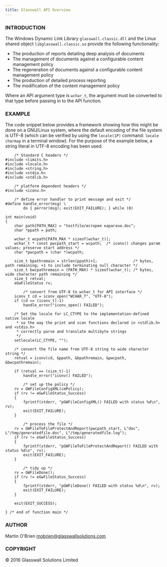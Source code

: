 ```yaml
---
title: Glasswall API Overview
---
```


### **INTRODUCTION** 

The Windows Dynamic Link Library `glasswall.classic.dll` and the Linux shared object `libglasswall.classic.so` provide the following functionality:

- The production of reports detailing deep analysis of documents
- The management of documents against a configurable content management policy
- The regeneration of documents against a configurable content management policy
- The production of detailed process reporting
- The modification of the content management policy

Where an API argument type is `wchar_t`, the argument must be converted to that type before passing in to the API function.

### **EXAMPLE**

The code snippet below provides a framework showing how this might be done on a GNU/Linux system, where the default encoding of the file system is UTF-8 (which can be verified by using the `locale(1P)` command: `locale charmap` in a terminal window). For the purpose of the example below, a string literal in UTF-8 encoding has been used.

	    /* Standard C headers */
	#include <limits.h>
	#include <locale.h>
	#include <string.h>
	#include <stdio.h>
	#include <stdlib.h>
	
	    /* platform dependent headers */
	#include <iconv.h>
	
	    /* define error handler to print message and exit */
	#define handle_error(msg) \
	        do { perror(msg); exit(EXIT_FAILURE); } while (0)

	int main(void)
	{
		char path[PATH_MAX] = "testfile/история карагача.doc";
		char *ppath = path;
	
		wchar_t wcpath[PATH_MAX * sizeof(wchar_t)];
		wchar_t * const pwcpath_start = wcpath;  /* iconv() changes param values; preserve start address */
		char *pwcpath = (char *)wcpath;
	
		size_t bpathremain = strlen(ppath)+1;                /* bytes, path remaining; +1 to include terminating null character */
		size_t bwcpathremain = (PATH_MAX) * sizeof(wchar_t); /* bytes, wide character path remaining */
		size_t retval;
		eGwFileStatus rv;
			
			/* convert from UTF-8 to wchar_t for API interface */
		iconv_t cd = iconv_open("WCHAR_T", "UTF-8");
		if (cd == (iconv_t)-1)
			handle_error("iconv_open() FAILED");
	
		/* Set the locale for LC_CTYPE to the implementation-defined native locale 
		 * so the way the print and scan functions declared in <stdlib.h> and <stdio.h> 
		 * correctly parse and translate multibyte strings
		 */
		setlocale(LC_CTYPE, "");  
	
		/* convert the file name from UTF-8 string to wide character string */
		retval = iconv(cd, &ppath, &bpathremain, &pwcpath, &bwcpathremain);
	
		if (retval == (size_t)-1)
			handle_error("iconv() FAILED");
		 
			/* set up the policy */
		rv = GWFileConfigXML(cmPolicy);
		if (rv != eGwFileStatus_Success)
		{
			fprintf(stderr, "pGWFileConfigXML() FAILED with status %d\n", rv);
			exit(EXIT_FAILURE);
		}
	
			/* process the file */	
		rv = GWFileToFileProtectAndReport(pwcpath_start, L"doc", L"/tmp/generatedfile.doc", L"/tmp/generatedfile.log");
		if (rv != eGwFileStatus_Success)
		{
			fprintf(stderr, "pGWFileToFileProtectAndReport() FAILED with status %d\n", rv);
			exit(EXIT_FAILURE);
		}
	
			/* tidy up */
		rv = GWFileDone();
		if (rv != eGwFileStatus_Success)
		{
			fprintf(stderr, "pGWFileDone() FAILED with status %d\n", rv);
			exit(EXIT_FAILURE);
		}

		exit(EXIT_SUCCESS);

	} /* end of function main */

### **AUTHOR**
Martin O'Brien <mobrien@glasswallsolutions.com>

### **COPYRIGHT**
    
&copy; 2016 Glasswall Solutions Limited
